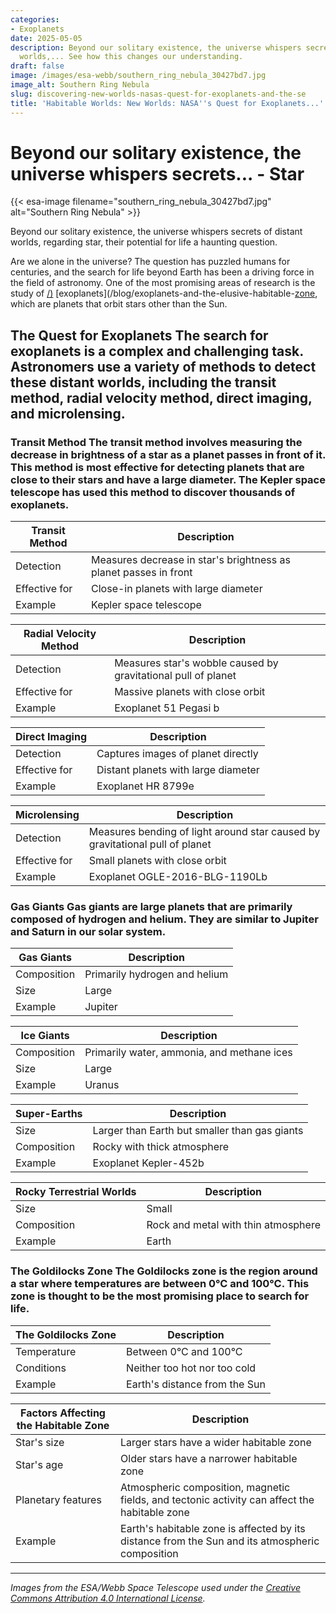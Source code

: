 ```yaml
---
categories:
- Exoplanets
date: 2025-05-05
description: Beyond our solitary existence, the universe whispers secrets of distant
  worlds,... See how this changes our understanding.
draft: false
image: /images/esa-webb/southern_ring_nebula_30427bd7.jpg
image_alt: Southern Ring Nebula
slug: discovering-new-worlds-nasas-quest-for-exoplanets-and-the-se
title: 'Habitable Worlds: New Worlds: NASA''s Quest for Exoplanets...'
---
```


# Beyond our solitary existence, the universe whispers secrets... - Star
{{< esa-image filename="southern_ring_nebula_30427bd7.jpg" alt="Southern Ring Nebula" >}}



Beyond our solitary existence, the universe whispers secrets of distant worlds, regarding star, their potential for life a haunting question.

Are we alone in the universe? The question has puzzled humans for centuries, and the search for life beyond Earth has been a driving force in the field of astronomy. One of the most promising areas of research is the study of [/)](/blog/unveiling-the-secrets-of-exoplanets-in-the-habitable-zone) [exoplanets](/blog/exoplanets-and-the-elusive-habitable-[zone](/blog/exoplanets-in-the-habitable-zone-a-new-era-in-the-search-for), which are planets that orbit stars other than the Sun.

 ## The Quest for Exoplanets The search for exoplanets is a complex and challenging task. Astronomers use a variety of methods to detect these distant worlds, including the transit method, radial velocity method, direct imaging, and microlensing.

 ### Transit Method The transit method involves measuring the decrease in brightness of a star as a planet passes in front of it. This method is most effective for detecting planets that are close to their stars and have a large diameter. The Kepler space telescope has used this method to discover thousands of exoplanets.

 | **Transit Method** | **Description** |
| --- | --- |
| Detection | Measures decrease in star's brightness as planet passes in front |
| Effective for | Close-in planets with large diameter |
| Example | Kepler space telescope | ### Radial Velocity Method The radial velocity method involves measuring the star's subtle wobble caused by the gravitational pull of an orbiting planet. This method is most effective for detecting planets that are massive and have a close orbit.

 | **Radial Velocity Method** | **Description** |
| --- | --- |
| Detection | Measures star's wobble caused by gravitational pull of planet |
| Effective for | Massive planets with close orbit |
| Example | Exoplanet 51 Pegasi b | ### Direct Imaging Direct imaging involves capturing images of the planet directly, which is a challenging task due to the bright light of the star. This method is most effective for detecting planets that are far from their stars and have a large diameter.

 | **Direct Imaging** | **Description** |
| --- | --- |
| Detection | Captures images of planet directly |
| Effective for | Distant planets with large diameter |
| Example | Exoplanet HR 8799e | ### Microlensing Microlensing involves measuring the bending of light around a star caused by the gravitational pull of an orbiting planet. This method is most effective for detecting planets that are small and have a close orbit.

 | **Microlensing** | **Description** |
| --- | --- |
| Detection | Measures bending of light around star caused by gravitational pull of planet |
| Effective for | Small planets with close orbit |
| Example | Exoplanet OGLE-2016-BLG-1190Lb | ## Planetary Classification Exoplanets can be classified into different types based on their characteristics. The main categories are gas giants, ice giants, super-Earths, and rocky terrestrial worlds.

 ### Gas Giants Gas giants are large planets that are primarily composed of hydrogen and helium. They are similar to Jupiter and Saturn in our solar system.

 | **Gas Giants** | **Description** |
| --- | --- |
| Composition | Primarily hydrogen and helium |
| Size | Large |
| Example | Jupiter | ### Ice Giants Ice giants are large planets that are primarily composed of water, ammonia, and methane ices. They are similar to Uranus and Neptune in our solar system.

 | **Ice Giants** | **Description** |
| --- | --- |
| Composition | Primarily water, ammonia, and methane ices |
| Size | Large |
| Example | Uranus | ### Super-Earths Super-Earths are planets that are larger than Earth but smaller than the gas giants. They are thought to be rocky worlds with a thick atmosphere.

 | **Super-Earths** | **Description** |
| --- | --- |
| Size | Larger than Earth but smaller than gas giants |
| Composition | Rocky with thick atmosphere |
| Example | Exoplanet Kepler-452b | ### Rocky Terrestrial Worlds Rocky terrestrial worlds are small planets that are similar to Earth. They are thought to be composed of rock and metal and may have a thin atmosphere.

 | **Rocky Terrestrial Worlds** | **Description** |
| --- | --- |
| Size | Small |
| Composition | Rock and metal with thin atmosphere |
| Example | Earth | ## Habitable Zones The habitable zone is the region around a star where temperatures are just right for liquid water to exist. This zone is also known as the "Goldilocks" zone, where conditions are neither too hot nor too cold.

 ### The Goldilocks Zone The Goldilocks zone is the region around a star where temperatures are between 0°C and 100°C. This zone is thought to be the most promising place to search for life.

 | **The Goldilocks Zone** | **Description** |
| --- | --- |
| Temperature | Between 0°C and 100°C |
| Conditions | Neither too hot nor too cold |
| Example | Earth's distance from the Sun | ### Factors Affecting the Habitable Zone The habitable zone is affected by several factors, including the star's size, age, and brightness. The zone can also be affected by planetary features such as atmospheric composition, magnetic fields, and tectonic activity.

 | **Factors Affecting the Habitable Zone** | **Description** |
| --- | --- |
| Star's size | Larger stars have a wider habitable zone |
| Star's age | Older stars have a narrower habitable zone |
| Planetary features | Atmospheric composition, magnetic fields, and tectonic activity can affect the habitable zone |
| Example | Earth's habitable zone is affected by its distance from the Sun and its atmospheric composition | ## Conclusion The search for exoplanets and the study of their characteristics is a complex and ongoing field of research. By understanding the different types of exoplanets and the factors that affect their habitability, we can better understand the possibility of life existing elsewhere in the universe. The discovery of exoplanets has opened up new avenues for research and has the potential to revolutionize our understanding of the universe.

---

*Images from the ESA/Webb Space Telescope used under the [Creative Commons Attribution 4.0 International License](https://creativecommons.org/licenses/by/4.0).*